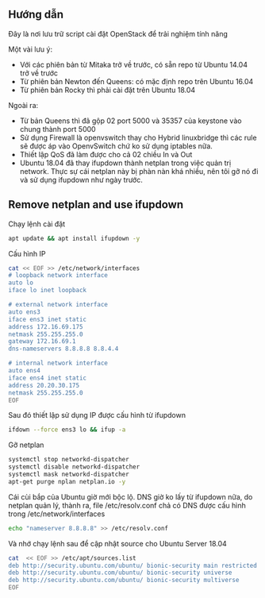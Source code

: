 ## Hướng dẫn

Đây là nơi lưu trữ script cài đặt OpenStack để trải nghiệm tính năng

Một vài lưu ý:

- Với các phiên bản từ Mitaka trở về trước, có sẵn repo từ Ubuntu 14.04 trở về trước
- Từ phiên bản Newton đến Queens: có mặc định repo trên Ubuntu 16.04
- Từ phiên bản Rocky thì phải cài đặt trên Ubuntu 18.04

Ngoài ra:

- Từ bản Queens thì đã gộp 02 port 5000 và 35357 của keystone vào chung thành port 5000
- Sử dụng Firewall là openvswitch thay cho Hybrid linuxbridge thì các rule sẽ được áp vào OpenvSwitch chứ ko sử dụng iptables nữa.
- Thiết lập QoS đã làm được cho cả 02 chiều In và Out
- Ubuntu 18.04 đã thay ifupdown thành netplan trong việc quản trị network. Thực sự cái netplan này bị phàn nàn khá nhiều, nên tôi gỡ nó đi và sử dụng ifupdown như ngày trước.

## Remove netplan and use ifupdown

Chạy lệnh cài đặt
```sh
apt update && apt install ifupdown -y
```

Cấu hình IP
```sh
cat << EOF >> /etc/network/interfaces
# loopback network interface
auto lo
iface lo inet loopback

# external network interface
auto ens3
iface ens3 inet static
address 172.16.69.175
netmask 255.255.255.0
gateway 172.16.69.1
dns-nameservers 8.8.8.8 8.8.4.4

# internal network interface
auto ens4
iface ens4 inet static
address 20.20.30.175
netmask 255.255.255.0
EOF
```

Sau đó thiết lập sử dụng IP được cấu hình từ ifupdown
```sh
ifdown --force ens3 lo && ifup -a
```

Gỡ netplan
```sh
systemctl stop networkd-dispatcher
systemctl disable networkd-dispatcher
systemctl mask networkd-dispatcher
apt-get purge nplan netplan.io -y
```

Cái cùi bắp của Ubuntu giờ mới bộc lộ. DNS giờ ko lấy từ ifupdown nữa, do netplan quản lý, thành ra, file /etc/resolv.conf chả có DNS được cấu hình trong /etc/network/interfaces
```sh
echo "nameserver 8.8.8.8" >> /etc/resolv.conf
```

Và nhớ chạy lệnh sau để cập nhật source cho Ubuntu Server 18.04
```sh
cat  << EOF >> /etc/apt/sources.list
deb http://security.ubuntu.com/ubuntu/ bionic-security main restricted
deb http://security.ubuntu.com/ubuntu/ bionic-security universe
deb http://security.ubuntu.com/ubuntu/ bionic-security multiverse
EOF
```